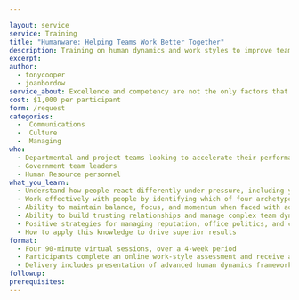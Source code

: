 ```yaml
---

layout: service
service: Training
title: "Humanware: Helping Teams Work Better Together"
description: Training on human dynamics and work styles to improve team performance and resiliency
excerpt: 
author:
  - tonycooper
  - joanbordow
service_about: Excellence and competency are not the only factors that contribute to the successful performance of a team. Human dynamics play a crucial role, such as a team’s ability to effectively communicate and coordinate with each other, to overcome everyday adversity, and ⁠— most importantly ⁠— to do these things well under pressure. This training provides government teams with a proven team dynamics methodology for excelling at work.
cost: $1,000 per participant
form: /request
categories:
  -  Communications
  -  Culture
  -  Managing
who:
  - Departmental and project teams looking to accelerate their performance
  - Government team leaders
  - Human Resource personnel
what_you_learn:
  - Understand how people react differently under pressure, including your own tendencies
  - Work effectively with people by identifying which of four archetypes influence their actions
  - Ability to maintain balance, focus, and momentum when faced with adversity
  - Ability to build trusting relationships and manage complex team dynamics
  - Positive strategies for managing reputation, office politics, and conflict
  - How to apply this knowledge to drive superior results
format:
  - Four 90-minute virtual sessions, over a 4-week period
  - Participants complete an online work-style assessment and receive a personalized report
  - Delivery includes presentation of advanced human dynamics frameworks and coaching support
followup:
prerequisites: 
---
```

